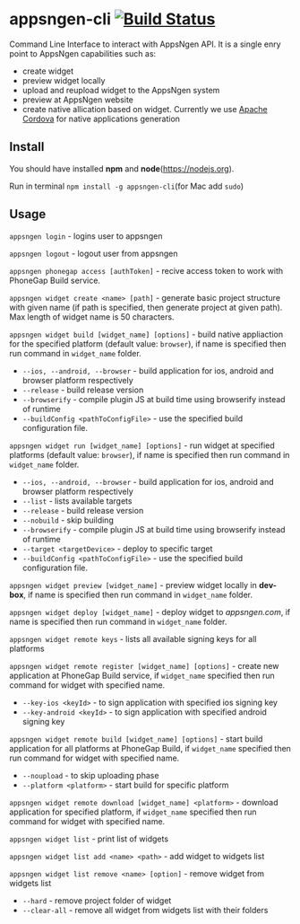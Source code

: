 # appsngen-cli [![Build Status](https://travis-ci.org/appsngen/appsngen-cli.svg?branch=master)](https://travis-ci.org/appsngen/appsngen-cli)
Command Line Interface to interact with AppsNgen API. It is a single enry point to AppsNgen capabilities such as:
* create widget
* preview widget locally
* upload and reupload widget to the AppsNgen system
* preview at AppsNgen website
* create native allication based on widget. Currently we use [Apache Cordova](https://cordova.apache.org/) for native applications generation

## Install

You should have installed **npm** and **node**(https://nodejs.org).

Run in terminal `npm install -g appsngen-cli`(for Mac add `sudo`)

## Usage

`appsngen login` - logins user to appsngen

`appsngen logout` - logout user from appsngen

`appsngen phonegap access [authToken]` - recive access token to work with PhoneGap Build service.

`appsngen widget create <name> [path]` - generate basic project structure with given name (if path is specified, then generate project at given path). Max length of widget name is 50 characters.

`appsngen widget build [widget_name] [options]` - build native appliaction for the specified platform (default value: `browser`), if name is specified then run command in `widget_name` folder. 
 * `--ios, --android, --browser` - build application for ios, android and browser platform respectively
 * `--release` - build release version
 * `--browserify` - compile plugin JS at build time using browserify instead of runtime
 * `--buildConfig <pathToConfigFile>` - use the specified build configuration file.
  
`appsngen widget run [widget_name] [options]` - run widget at specified platforms (default value: `browser`), if name is specified then run command in `widget_name` folder. 
 * `--ios, --android, --browser` - build application for ios, android and browser platform respectively
 * `--list` - lists available targets
 * `--release` - build release version
 * `--nobuild` - skip building
 * `--browserify` - compile plugin JS at build time using browserify instead of runtime
 * `--target <targetDevice>` - deploy to specific target
 * `--buildConfig <pathToConfigFile>` - use the specified build configuration file.

`appsngen widget preview [widget_name]` - preview widget locally in **dev-box**, if name is specified then run command in `widget_name` folder. 

`appsngen widget deploy [widget_name]` - deploy widget to *appsngen.com*, if name is specified then run command in `widget_name` folder. 

`appsngen widget remote keys` - lists all available signing keys for all platforms

`appsngen widget remote register [widget_name] [options]` - create new application at PhoneGap Build service, if `widget_name` specified then run command for widget with specified name.
* `--key-ios <keyId>` - to sign application with specified ios signing key
* `--key-android <keyId>` - to sign application with specified android signing key
 
`appsngen widget remote build [widget_name] [options]` - start build application for all platforms at PhoneGap Build, if `widget_name` specified then run command for widget with specified name.
* `--noupload` - to skip uploading phase
* `--platform <platform>` - start build for specific platform

`appsngen widget remote download [widget_name] <platform>` - download application for specified platform, if `widget_name` specified then run command for widget with specified name.

`appsngen widget list` - print list of widgets

`appsngen widget list add <name> <path>` - add widget to widgets list

`appsngen widget list remove <name> [option]` - remove widget from widgets list
  * `--hard` - remove project folder of widget
  * `--clear-all` - remove all widget from widgets list with their folders
